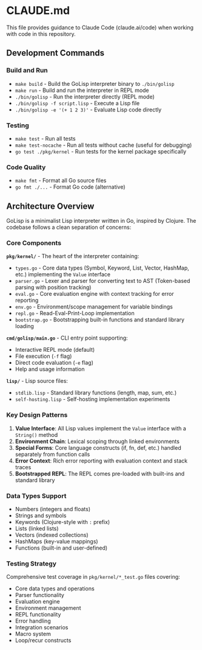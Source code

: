 # CLAUDE.md

This file provides guidance to Claude Code (claude.ai/code) when working with code in this repository.

## Development Commands

### Build and Run
- `make build` - Build the GoLisp interpreter binary to `./bin/golisp`
- `make run` - Build and run the interpreter in REPL mode
- `./bin/golisp` - Run the interpreter directly (REPL mode)
- `./bin/golisp -f script.lisp` - Execute a Lisp file
- `./bin/golisp -e '(+ 1 2 3)'` - Evaluate Lisp code directly

### Testing
- `make test` - Run all tests
- `make test-nocache` - Run all tests without cache (useful for debugging)
- `go test ./pkg/kernel` - Run tests for the kernel package specifically

### Code Quality
- `make fmt` - Format all Go source files
- `go fmt ./...` - Format Go code (alternative)

## Architecture Overview

GoLisp is a minimalist Lisp interpreter written in Go, inspired by Clojure. The codebase follows a clean separation of concerns:

### Core Components

**`pkg/kernel/`** - The heart of the interpreter containing:
- `types.go` - Core data types (Symbol, Keyword, List, Vector, HashMap, etc.) implementing the `Value` interface
- `parser.go` - Lexer and parser for converting text to AST (Token-based parsing with position tracking)
- `eval.go` - Core evaluation engine with context tracking for error reporting
- `env.go` - Environment/scope management for variable bindings
- `repl.go` - Read-Eval-Print-Loop implementation
- `bootstrap.go` - Bootstrapping built-in functions and standard library loading

**`cmd/golisp/main.go`** - CLI entry point supporting:
- Interactive REPL mode (default)
- File execution (`-f` flag)
- Direct code evaluation (`-e` flag)
- Help and usage information

**`lisp/`** - Lisp source files:
- `stdlib.lisp` - Standard library functions (length, map, sum, etc.)
- `self-hosting.lisp` - Self-hosting implementation experiments

### Key Design Patterns

1. **Value Interface**: All Lisp values implement the `Value` interface with a `String()` method
2. **Environment Chain**: Lexical scoping through linked environments
3. **Special Forms**: Core language constructs (if, fn, def, etc.) handled separately from function calls
4. **Error Context**: Rich error reporting with evaluation context and stack traces
5. **Bootstrapped REPL**: The REPL comes pre-loaded with built-ins and standard library

### Data Types Support
- Numbers (integers and floats)
- Strings and symbols
- Keywords (Clojure-style with `:` prefix)
- Lists (linked lists)
- Vectors (indexed collections)
- HashMaps (key-value mappings)
- Functions (built-in and user-defined)

### Testing Strategy
Comprehensive test coverage in `pkg/kernel/*_test.go` files covering:
- Core data types and operations
- Parser functionality
- Evaluation engine
- Environment management
- REPL functionality
- Error handling
- Integration scenarios
- Macro system
- Loop/recur constructs